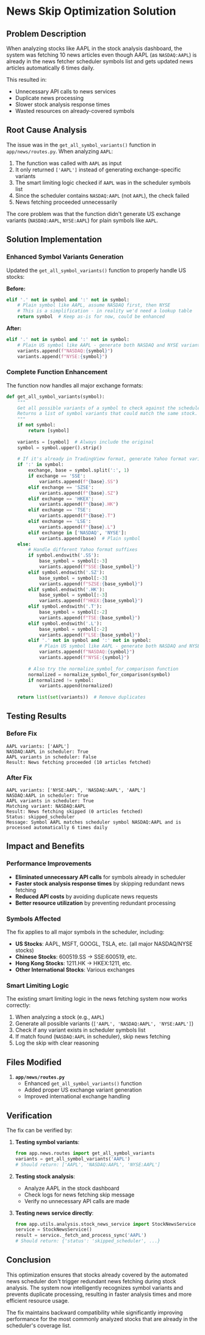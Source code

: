 # News Skip Optimization Solution

## Problem Description

When analyzing stocks like AAPL in the stock analysis dashboard, the system was fetching 10 news articles even though AAPL (as `NASDAQ:AAPL`) is already in the news fetcher scheduler symbols list and gets updated news articles automatically 6 times daily.

This resulted in:
- Unnecessary API calls to news services
- Duplicate news processing
- Slower stock analysis response times
- Wasted resources on already-covered symbols

## Root Cause Analysis

The issue was in the `get_all_symbol_variants()` function in `app/news/routes.py`. When analyzing `AAPL`:

1. The function was called with `AAPL` as input
2. It only returned `['AAPL']` instead of generating exchange-specific variants
3. The smart limiting logic checked if `AAPL` was in the scheduler symbols list
4. Since the scheduler contains `NASDAQ:AAPL` (not `AAPL`), the check failed
5. News fetching proceeded unnecessarily

The core problem was that the function didn't generate US exchange variants (`NASDAQ:AAPL`, `NYSE:AAPL`) for plain symbols like `AAPL`.

## Solution Implementation

### Enhanced Symbol Variants Generation

Updated the `get_all_symbol_variants()` function to properly handle US stocks:

**Before:**
```python
elif '.' not in symbol and ':' not in symbol:
    # Plain symbol like AAPL, assume NASDAQ first, then NYSE
    # This is a simplification - in reality we'd need a lookup table
    return symbol  # Keep as-is for now, could be enhanced
```

**After:**
```python
elif '.' not in symbol and ':' not in symbol:
    # Plain US symbol like AAPL - generate both NASDAQ and NYSE variants
    variants.append(f"NASDAQ:{symbol}")
    variants.append(f"NYSE:{symbol}")
```

### Complete Function Enhancement

The function now handles all major exchange formats:

```python
def get_all_symbol_variants(symbol):
    """
    Get all possible variants of a symbol to check against the scheduler list.
    Returns a list of symbol variants that could match the same stock.
    """
    if not symbol:
        return [symbol]
        
    variants = [symbol]  # Always include the original
    symbol = symbol.upper().strip()
    
    # If it's already in TradingView format, generate Yahoo format variants
    if ':' in symbol:
        exchange, base = symbol.split(':', 1)
        if exchange == 'SSE':
            variants.append(f"{base}.SS")
        elif exchange == 'SZSE':
            variants.append(f"{base}.SZ")
        elif exchange == 'HKEX':
            variants.append(f"{base}.HK")
        elif exchange == 'TSE':
            variants.append(f"{base}.T")
        elif exchange == 'LSE':
            variants.append(f"{base}.L")
        elif exchange in ['NASDAQ', 'NYSE']:
            variants.append(base)  # Plain symbol
    else:
        # Handle different Yahoo format suffixes
        if symbol.endswith('.SS'):
            base_symbol = symbol[:-3]
            variants.append(f"SSE:{base_symbol}")
        elif symbol.endswith('.SZ'):
            base_symbol = symbol[:-3]
            variants.append(f"SZSE:{base_symbol}")
        elif symbol.endswith('.HK'):
            base_symbol = symbol[:-3]
            variants.append(f"HKEX:{base_symbol}")
        elif symbol.endswith('.T'):
            base_symbol = symbol[:-2]
            variants.append(f"TSE:{base_symbol}")
        elif symbol.endswith('.L'):
            base_symbol = symbol[:-2]
            variants.append(f"LSE:{base_symbol}")
        elif '.' not in symbol and ':' not in symbol:
            # Plain US symbol like AAPL - generate both NASDAQ and NYSE variants
            variants.append(f"NASDAQ:{symbol}")
            variants.append(f"NYSE:{symbol}")
        
        # Also try the normalize_symbol_for_comparison function
        normalized = normalize_symbol_for_comparison(symbol)
        if normalized != symbol:
            variants.append(normalized)
    
    return list(set(variants))  # Remove duplicates
```

## Testing Results

### Before Fix
```
AAPL variants: ['AAPL']
NASDAQ:AAPL in scheduler: True
AAPL variants in scheduler: False
Result: News fetching proceeded (10 articles fetched)
```

### After Fix
```
AAPL variants: ['NYSE:AAPL', 'NASDAQ:AAPL', 'AAPL']
NASDAQ:AAPL in scheduler: True
AAPL variants in scheduler: True
Matching variant: NASDAQ:AAPL
Result: News fetching skipped (0 articles fetched)
Status: skipped_scheduler
Message: Symbol AAPL matches scheduler symbol NASDAQ:AAPL and is processed automatically 6 times daily
```

## Impact and Benefits

### Performance Improvements
- **Eliminated unnecessary API calls** for symbols already in scheduler
- **Faster stock analysis response times** by skipping redundant news fetching
- **Reduced API costs** by avoiding duplicate news requests
- **Better resource utilization** by preventing redundant processing

### Symbols Affected
The fix applies to all major symbols in the scheduler, including:
- **US Stocks**: AAPL, MSFT, GOOGL, TSLA, etc. (all major NASDAQ/NYSE stocks)
- **Chinese Stocks**: 600519.SS → SSE:600519, etc.
- **Hong Kong Stocks**: 1211.HK → HKEX:1211, etc.
- **Other International Stocks**: Various exchanges

### Smart Limiting Logic
The existing smart limiting logic in the news fetching system now works correctly:

1. When analyzing a stock (e.g., `AAPL`)
2. Generate all possible variants (`['AAPL', 'NASDAQ:AAPL', 'NYSE:AAPL']`)
3. Check if any variant exists in scheduler symbols list
4. If match found (`NASDAQ:AAPL` in scheduler), skip news fetching
5. Log the skip with clear reasoning

## Files Modified

1. **`app/news/routes.py`**
   - Enhanced `get_all_symbol_variants()` function
   - Added proper US exchange variant generation
   - Improved international exchange handling

## Verification

The fix can be verified by:

1. **Testing symbol variants**:
   ```python
   from app.news.routes import get_all_symbol_variants
   variants = get_all_symbol_variants('AAPL')
   # Should return: ['AAPL', 'NASDAQ:AAPL', 'NYSE:AAPL']
   ```

2. **Testing stock analysis**:
   - Analyze AAPL in the stock dashboard
   - Check logs for news fetching skip message
   - Verify no unnecessary API calls are made

3. **Testing news service directly**:
   ```python
   from app.utils.analysis.stock_news_service import StockNewsService
   service = StockNewsService()
   result = service._fetch_and_process_sync('AAPL')
   # Should return: {'status': 'skipped_scheduler', ...}
   ```

## Conclusion

This optimization ensures that stocks already covered by the automated news scheduler don't trigger redundant news fetching during stock analysis. The system now intelligently recognizes symbol variants and prevents duplicate processing, resulting in faster analysis times and more efficient resource usage.

The fix maintains backward compatibility while significantly improving performance for the most commonly analyzed stocks that are already in the scheduler's coverage list. 
